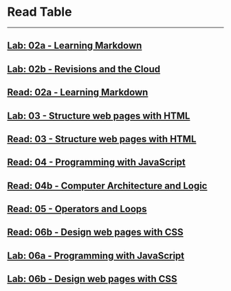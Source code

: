 
# Read Table
--------------
 [Lab: 02a - Learning Markdown](https://github.com/MURADALSHORMAN/git-task/blob/main/README.md)
 -
 [Lab: 02b - Revisions and the Cloud](https://github.com/MURADALSHORMAN/Readme/blob/main/Lab:%2002b%20-%20Revisions%20and%20the%20Cloud.md)
  -
   [Read: 02a - Learning Markdown](https://github.com/MURADALSHORMAN/-Learning-Markdown/blob/main/README.md)
   -
   [Lab: 03 - Structure web pages with HTML](https://github.com/MURADALSHORMAN/Readme/commit/eef83bdb48f29f9a7be37dbcd7cb29577d47678c)
   -
   [Read: 03 - Structure web pages with HTML](https://github.com/MURADALSHORMAN/Readme/blob/main/read3.md)
   ---------------------------------------------------------
  [Read: 04 - Programming with JavaScript](https://github.com/MURADALSHORMAN/Readme/blob/main/Read_04.md)
  -
  [Read: 04b - Computer Architecture and Logic](https://github.com/MURADALSHORMAN/Readme/blob/main/Read04b.md)
-
[Read: 05 - Operators and Loops](https://github.com/MURADALSHORMAN/Readme/blob/main/read05.md)
-
[Read: 06b - Design web pages with CSS](https://github.com/MURADALSHORMAN/Readme/blob/main/css.md)
-
[Lab: 06a - Programming with JavaScript](https://github.com/MURADALSHORMAN/lab05/blob/main/index.html)
-
[Lab: 06b - Design web pages with CSS](https://muradalshorman.github.io/lab06css/)
-
